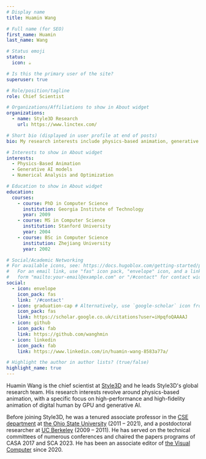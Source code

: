 ```yaml
---
# Display name
title: Huamin Wang

# Full name (for SEO)
first_name: Huamin
last_name: Wang

# Status emoji
status:
  icon: ☕️

# Is this the primary user of the site?
superuser: true

# Role/position/tagline
role: Chief Scientist

# Organizations/Affiliations to show in About widget
organizations:
  - name: Style3D Research
    url: https://www.linctex.com/

# Short bio (displayed in user profile at end of posts)
bio: My research interests include physics-based animation, generative AI models, numerical analysis and optimization.

# Interests to show in About widget
interests:
  - Physics-Based Animation
  - Generative AI models
  - Numerical Analysis and Optimization

# Education to show in About widget
education:
  courses:
    - course: PhD in Computer Science
      institution: Georgia Institute of Technology
      year: 2009
    - course: MS in Computer Science
      institution: Stanford University
      year: 2004
    - course: BSc in Computer Science
      institution: Zhejiang University
      year: 2002

# Social/Academic Networking
# For available icons, see: https://docs.hugoblox.com/getting-started/page-builder/#icons
#   For an email link, use "fas" icon pack, "envelope" icon, and a link in the
#   form "mailto:your-email@example.com" or "/#contact" for contact widget.
social:
  - icon: envelope
    icon_pack: fas
    link: '/#contact'  
  - icon: graduation-cap # Alternatively, use `google-scholar` icon from `ai` icon pack
    icon_pack: fas
    link: https://scholar.google.co.uk/citations?user=iHpqfoQAAAAJ
  - icon: github
    icon_pack: fab
    link: https://github.com/wanghmin
  - icon: linkedin
    icon_pack: fab
    link: https://www.linkedin.com/in/huamin-wang-8583a77a/

# Highlight the author in author lists? (true/false)
highlight_name: true
---
```


Huamin Wang is the chief scientist at [Style3D](https://www.linctex.com)
 and he leads Style3D's global research team. 
His research interests revolve around physics-based animation, with a specific focus on high-performance and high-fidelity animation of digital human by GPU and generative AI.

Before joining Style3D, he was a tenured associate professor in the [CSE department](https://cse.osu.edu/) at [the Ohio State University](https://www.osu.edu) (2011 – 2021), and a postdoctoral researcher at [UC Berkeley](https://www.berkeley.edu/) (2009 – 2011).
He has served on the technical committees of numerous conferences and chaired the papers programs of CASA 2017 and SCA 2023. He has been an associate editor of [the Visual Computer](https://link.springer.com/journal/371) since 2020.
